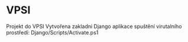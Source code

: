 # VPSI
Projekt do VPSI
Vytvořena zakladni Django aplikace
spuštění virutalního prostředí: Django/Scripts/Activate.ps1
